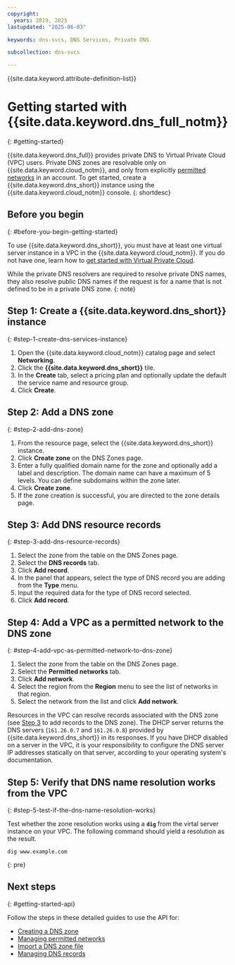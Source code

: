 ```yaml
---
copyright:
  years: 2019, 2025
lastupdated: "2025-06-03"

keywords: dns-svcs, DNS Services, Private DNS

subcollection: dns-svcs

---
```


{{site.data.keyword.attribute-definition-list}}

# Getting started with {{site.data.keyword.dns_full_notm}}
{: #getting-started}

{{site.data.keyword.dns_full}} provides private DNS to Virtual Private Cloud (VPC) users. Private DNS zones are resolvable only on {{site.data.keyword.cloud_notm}}, and only from explicitly [permitted networks](/docs/dns-svcs?topic=dns-svcs-dns-concepts#permitted-networks) in an account. To get started, create a {{site.data.keyword.dns_short}} instance using the {{site.data.keyword.cloud_notm}} console.
{: shortdesc}

## Before you begin
{: #before-you-begin-getting-started}

To use {{site.data.keyword.dns_short}}, you must have at least one virtual server instance in a VPC in the {{site.data.keyword.cloud_notm}}. If you do not have one, learn how to [get started with Virtual Private Cloud](/docs/vpc?topic=vpc-getting-started).

While the private DNS resolvers are required to resolve private DNS names, they also resolve public DNS names if the request is for a name that is not defined to be in a private DNS zone.
{: note}

## Step 1: Create a {{site.data.keyword.dns_short}} instance
{: #step-1-create-dns-services-instance}

1. Open the {{site.data.keyword.cloud_notm}} catalog page and select **Networking**.
1. Click the **{{site.data.keyword.dns_short}}** tile.
1. In the **Create** tab, select a pricing plan and optionally update the default the service name and resource group.
1. Click **Create**.

## Step 2: Add a DNS zone
{: #step-2-add-dns-zone}

1. From the resource page, select the {{site.data.keyword.dns_short}} instance.
1. Click **Create zone** on the DNS Zones page.
1. Enter a fully qualified domain name for the zone and optionally add a label and description. The domain name can have a maximum of 5 levels. You can define subdomains within the zone later.
1. Click **Create zone**.
1. If the zone creation is successful, you are directed to the zone details page.


## Step 3: Add DNS resource records
{: #step-3-add-dns-resource-records}

1. Select the zone from the table on the DNS Zones page.
1. Select the **DNS records** tab.
1. Click **Add record**.
1. In the panel that appears, select the type of DNS record you are adding from the **Type** menu.
1. Input the required data for the type of DNS record selected.
1. Click **Add record**.

## Step 4: Add a VPC as a permitted network to the DNS zone
{: #step-4-add-vpc-as-permitted-network-to-dns-zone}

1. Select the zone from the table on the DNS Zones page.
1. Select the **Permitted networks** tab.
1. Click **Add network**.
1. Select the region from the **Region** menu to see the list of networks in that region.
1. Select the network from the list and click **Add network**.

Resources in the VPC can resolve records associated with the DNS zone (see [Step 3](#step-3-add-dns-resource-records) to add records to the DNS zone). The DHCP server returns the DNS servers (`161.26.0.7` and `161.26.0.8`) provided by {{site.data.keyword.dns_short}} in its responses. If you have DHCP disabled on a server in the VPC, it is your responsibility to configure the DNS server IP addresses statically on that server, according to your operating system's documentation.

## Step 5: Verify that DNS name resolution works from the VPC
{: #step-5-test-if-the-dns-name-resolution-works}

Test whether the zone resolution works using a **`dig`** from the virtal server instance on your VPC. The following command should yield a resolution as the result.

```shell
dig www.example.com
```
{: pre}

## Next steps
{: #getting-started-api}

Follow the steps in these detailed guides to use the API for:
- [Creating a DNS zone](/docs/dns-svcs?topic=dns-svcs-managing-dns-zones#create-dns-zone-api)
- [Managing permitted networks](/docs/dns-svcs?topic=dns-svcs-managing-permitted-networks&interface=api)
- [Import a DNS zone file](/docs/dns-svcs?topic=dns-svcs-managing-dns-records&interface=api#import-resource-records-api)
- [Managing DNS records](/docs/dns-svcs?topic=dns-svcs-managing-dns-records#managing-dns-records-api)
